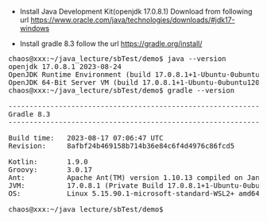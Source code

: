 + Install Java Development Kit(openjdk 17.0.8.1)
  Download from following url
  https://www.oracle.com/java/technologies/downloads/#jdk17-windows

+ Install gradle 8.3
  follow the url
  https://gradle.org/install/

<pre>
chaos@xxx:~/java_lecture/sbTest/demo$ java --version
openjdk 17.0.8.1 2023-08-24
OpenJDK Runtime Environment (build 17.0.8.1+1-Ubuntu-0ubuntu120.04)
OpenJDK 64-Bit Server VM (build 17.0.8.1+1-Ubuntu-0ubuntu120.04, mixed mode, sharing)
chaos@xxx:~/java_lecture/sbTest/demo$ gradle --version

------------------------------------------------------------
Gradle 8.3
------------------------------------------------------------

Build time:   2023-08-17 07:06:47 UTC
Revision:     8afbf24b469158b714b36e84c6f4d4976c86fcd5

Kotlin:       1.9.0
Groovy:       3.0.17
Ant:          Apache Ant(TM) version 1.10.13 compiled on January 4 2023
JVM:          17.0.8.1 (Private Build 17.0.8.1+1-Ubuntu-0ubuntu120.04)
OS:           Linux 5.15.90.1-microsoft-standard-WSL2+ amd64

chaos@xxx:~/java_lecture/sbTest/demo$ 
</pre>
